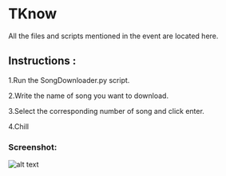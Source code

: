 # TKnow
All the files and scripts mentioned in the event are located here.

## Instructions :

1.Run the SongDownloader.py script.

2.Write the name of song you want to download.

3.Select the corresponding number of song and click enter.

4.Chill

### Screenshot:
![alt text](https://github.com/voidestructor/TKnow/blob/master/Screenshot%20from%202016-10-19%2013-56-26.png "Screenshot-1")
